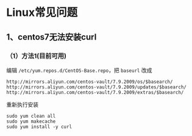 # Linux常见问题



## 1、centos7无法安装curl

### （1）方法1(目前可用)

编辑 `/etc/yum.repos.d/CentOS-Base.repo`，把 `baseurl` 改成

```shell
http://mirrors.aliyun.com/centos-vault/7.9.2009/os/$basearch/
http://mirrors.aliyun.com/centos-vault/7.9.2009/updates/$basearch/
http://mirrors.aliyun.com/centos-vault/7.9.2009/extras/$basearch/
```

重新执行安装

```shell
sudo yum clean all
sudo yum makecache
sudo yum install -y curl
```

